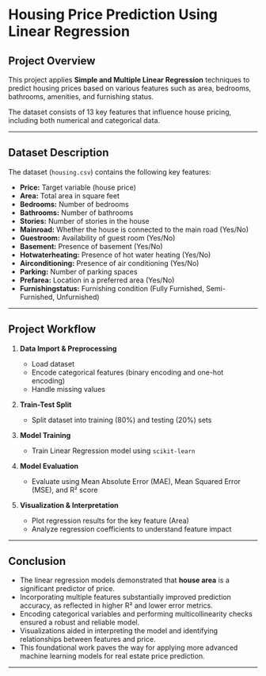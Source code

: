 # Housing Price Prediction Using Linear Regression

## Project Overview

This project applies **Simple and Multiple Linear Regression** techniques to predict housing prices based on various features such as area, bedrooms, bathrooms, amenities, and furnishing status.

The dataset consists of 13 key features that influence house pricing, including both numerical and categorical data.

---

## Dataset Description

The dataset (`housing.csv`) contains the following key features:

- **Price:** Target variable (house price)
- **Area:** Total area in square feet
- **Bedrooms:** Number of bedrooms
- **Bathrooms:** Number of bathrooms
- **Stories:** Number of stories in the house
- **Mainroad:** Whether the house is connected to the main road (Yes/No)
- **Guestroom:** Availability of guest room (Yes/No)
- **Basement:** Presence of basement (Yes/No)
- **Hotwaterheating:** Presence of hot water heating (Yes/No)
- **Airconditioning:** Presence of air conditioning (Yes/No)
- **Parking:** Number of parking spaces
- **Prefarea:** Location in a preferred area (Yes/No)
- **Furnishingstatus:** Furnishing condition (Fully Furnished, Semi-Furnished, Unfurnished)

---

## Project Workflow

1. **Data Import & Preprocessing**
   - Load dataset
   - Encode categorical features (binary encoding and one-hot encoding)
   - Handle missing values

2. **Train-Test Split**
   - Split dataset into training (80%) and testing (20%) sets

3. **Model Training**
   - Train Linear Regression model using `scikit-learn`

4. **Model Evaluation**
   - Evaluate using Mean Absolute Error (MAE), Mean Squared Error (MSE), and R² score

5. **Visualization & Interpretation**
   - Plot regression results for the key feature (Area)
   - Analyze regression coefficients to understand feature impact

---

## Conclusion

- The linear regression models demonstrated that **house area** is a significant predictor of price.
- Incorporating multiple features substantially improved prediction accuracy, as reflected in higher R² and lower error metrics.
- Encoding categorical variables and performing multicollinearity checks ensured a robust and reliable model.
- Visualizations aided in interpreting the model and identifying relationships between features and price.
- This foundational work paves the way for applying more advanced machine learning models for real estate price prediction.

---
